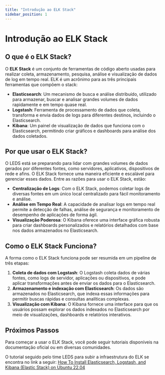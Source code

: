 ```yaml
---
title: "Introdução ao ELK Stack"
sidebar_position: 1
---
```

# Introdução ao ELK Stack

## O que é o ELK Stack?

O **ELK Stack** é um conjunto de ferramentas de código aberto usadas para realizar coleta, armazenamento, pesquisa, análise e visualização de dados de log em tempo real. ELK é um acrônimo para as três principais ferramentas que compõem o stack:

- **Elasticsearch**: Um mecanismo de busca e análise distribuído, utilizado para armazenar, buscar e analisar grandes volumes de dados rapidamente e em tempo quase real.
- **Logstash**: Ferramenta de processamento de dados que coleta, transforma e envia dados de logs para diferentes destinos, incluindo o Elasticsearch.
- **Kibana**: Um painel de visualização de dados que funciona com o Elasticsearch, permitindo criar gráficos e dashboards para análise dos dados coletados.

## Por que usar o ELK Stack?

O LEDS está se preparando para lidar com grandes volumes de dados gerados por diferentes fontes, como servidores, aplicativos, dispositivos de rede e afins. O ELK Stack fornece uma maneira eficiente e escalável para gerenciar esses dados. Entre as razões para usar o ELK Stack, estão:

- **Centralização de Logs**: Com o ELK Stack, podemos coletar logs de diversas fontes em um único local centralizado para fácil monitoramento e análise.
- **Análise em Tempo Real**: A capacidade de analisar logs em tempo real permite a detecção de falhas, análise de segurança e monitoramento de desempenho de aplicações de forma ágil.
- **Visualização Poderosa**: O Kibana oferece uma interface gráfica robusta para criar dashboards personalizados e relatórios detalhados com base nos dados armazenados no Elasticsearch.

## Como o ELK Stack Funciona?

A forma como o ELK Stack funciona pode ser resumida em um pipeline de três etapas:

1. **Coleta de dados com Logstash**: O Logstash coleta dados de várias fontes, como logs de servidor, aplicações ou dispositivos, e pode aplicar transformações antes de enviar os dados para o Elasticsearch.
2. **Armazenamento e indexação com Elasticsearch**: Os dados são armazenados no Elasticsearch, que indexa essas informações para permitir buscas rápidas e consultas analíticas complexas.
3. **Visualização com Kibana**: O Kibana fornece uma interface para que os usuários possam explorar os dados indexados no Elasticsearch por meio de visualizações, dashboards e relatórios interativos.

## Próximos Passos

Para começar a usar o ELK Stack, você pode seguir tutoriais disponíveis na documentação oficial ou em diversas comunidades. 

O tutorial seguido pelo time LEDS para subir a infraestrutura do ELK se encontra no link a seguir: [How To Install Elasticsearch, Logstash, and Kibana (Elastic Stack) on Ubuntu 22.04](https://www.digitalocean.com/community/tutorials/how-to-install-elasticsearch-logstash-and-kibana-elastic-stack-on-ubuntu-22-04#step-5-exploring-kibana-dashboards)